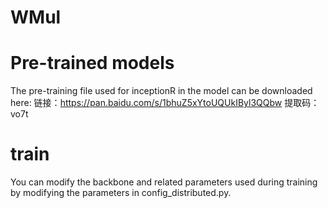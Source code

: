 # WMul
# Pre-trained models
The pre-training file used for inceptionR in the model can be downloaded here:
链接：https://pan.baidu.com/s/1bhuZ5xYtoUQUkIByl3QQbw 
提取码：vo7t

# train
You can modify the backbone and related parameters used during training by modifying the parameters in config_distributed.py.


